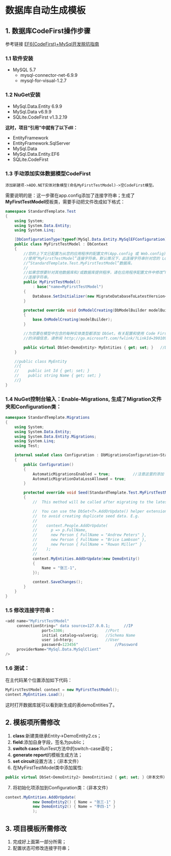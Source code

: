 ﻿# 数据库自动生成模板
## 1. 数据库CodeFirst操作步骤
参考链接	[EF6(CodeFirst)+MySql开发脱坑指南 ](https://www.cnblogs.com/kexxxfeng/p/5095812.html)
### 1.1 软件安装
* MySQL 5.7
  - mysql-connector-net-6.9.9
  - mysql-for-visual-1.2.7
### 1.2 NuGet安装 
* MySql.Data.Entity 6.9.9
* MySql.Data v6.9.9
* SQLite.CodeFirst v1.3.2.19  

**这时，项目“引用”中就有了以下dll：**

* EntityFramework  
* EntityFramework.SqlServer  
* MySql.Data  
* MySql.Data.Entity.EF6  
* SQLite.CodeFirst  

### 1.3 手动添加实体数据模型CodeFirst

    添加新建项->ADO.NET实体对象模型(命名MyFirstTestModel)->空CodeFirst模型。  
    
需要说明的是：这一步骤在app.config添加了连接字符串；生成了**MyFirstTestModel**模板类，需要手动把文件改成如下格式：
```c#
namespace StandardTemplate.Test
{
	using System;
	using System.Data.Entity;
	using System.Linq;

	[DbConfigurationType(typeof(MySql.Data.Entity.MySqlEFConfiguration))]		//这是需要添加的
	public class MyFirstTestModel : DbContext
	{
		//您的上下文已配置为从您的应用程序的配置文件(App.config 或 Web.config)
		//使用“MyFirstTestModel”连接字符串。默认情况下，此连接字符串针对您的 LocalDb 实例上的
		//“StandardTemplate.Test.MyFirstTestModel”数据库。
		// 
		//如果您想要针对其他数据库和/或数据库提供程序，请在应用程序配置文件中修改“MyFirstTestModel”
		//连接字符串。
		public MyFirstTestModel()
			: base("name=MyFirstTestModel")
		{
			Database.SetInitializer(new MigrateDatabaseToLatestVersion<MyFirstTestModel, Migrations.Configuration>());
		}

		protected override void OnModelCreating(DbModelBuilder modelBuilder)	//新添加
		{
			base.OnModelCreating(modelBuilder);
		}

		//为您要在模型中包含的每种实体类型都添加 DbSet。有关配置和使用 Code First  模型
		//的详细信息，请参阅 http://go.microsoft.com/fwlink/?LinkId=390109。

		public virtual DbSet<DemoEntity> MyEntities { get; set; }	//DemoEntity是我自己建立的实体数据类
	}

	//public class MyEntity
	//{
	//    public int Id { get; set; }
	//    public string Name { get; set; }
	//}
}
```

### 1.4 NuGet控制台输入：Enable-Migrations, 生成了Migration文件夹和Configuration类：
```c#	
namespace StandardTemplate.Migrations
{
	using System;
	using System.Data.Entity;
	using System.Data.Entity.Migrations;
	using System.Linq;
	using Test;

	internal sealed class Configuration : DbMigrationsConfiguration<StandardTemplate.Test.MyFirstTestModel>
	{
		public Configuration()
		{
			AutomaticMigrationsEnabled = true;			//注意这里的添加
			AutomaticMigrationDataLossAllowed = true;
		}

		protected override void Seed(StandardTemplate.Test.MyFirstTestModel context)
		{
			//  This method will be called after migrating to the latest version.

			//  You can use the DbSet<T>.AddOrUpdate() helper extension method 
			//  to avoid creating duplicate seed data. E.g.
			//
			//    context.People.AddOrUpdate(
			//      p => p.FullName,
			//      new Person { FullName = "Andrew Peters" },
			//      new Person { FullName = "Brice Lambson" },
			//      new Person { FullName = "Rowan Miller" }
			//    );
			//
			context.MyEntities.AddOrUpdate(new DemoEntity()
			{
				Name = "张三-1",
			});

			context.SaveChanges();
		}
	}
}
```

### 1.5 修改连接字符串：
```java	
<add name="MyFirstTestModel" 
     connectionString=" data source=127.0.0.1;		//IP
		        port=3306;					//Port
		        initial catalog=valverig;	//Schema Name
		        user id=hterp;				//User
		        password=123456"				//Password
     providerName="MySql.Data.MySqlClient" 
/>
```
### 1.6 测试：
在主代码某个位置添加如下代码：
```csharp
MyFirstTestModel context = new MyFirstTestModel();
context.MyEntities.Load();
```
这时打开数据库就可以看到新生成的表demoEntities了。

## 2. 模板项所需修改
1. **class**:新建类继承Entity->DemoEntity2.cs；
2. **field**:添加自身字段，签名为public；
3. **switch case**:RunTest方法中的switch-case语句；
4. **generate report**的模板生成方法；
5. **set circuit**设置方法；（非本文件）
6. 在MyFirstTestModel类中添加属性:	
```csharp
public virtual DbSet<DemoEntity2> DemoEntities2 { get; set; }（非本文件）
```
7. 将初始化项添加到Configuration类：（非本文件）
```csharp
context.MyEntities.AddOrUpdate(
			new DemoEntity2() { Name = "张三-1" }
			new DemoEntity2() { Name = "李四-1" }
			);
```
## 3. 项目模板所需修改
1. 完成好上面第一部分所需；
2. 配置状态可修改连接字符串；